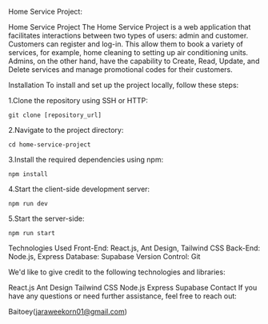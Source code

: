 Home Service Project:

Home Service Project
The Home Service Project is a web application that facilitates interactions between two types of users: admin and customer. 
Customers can register and log-in. This allow them to book a variety of services, for example, home cleaning to setting up air conditioning units. 
Admins, on the other hand, have the capability to Create, Read, Update, and Delete services and manage promotional codes for their customers.

Installation
To install and set up the project locally, follow these steps:

1.Clone the repository using SSH or HTTP:

    git clone [repository_url]

2.Navigate to the project directory:

    cd home-service-project
    
3.Install the required dependencies using npm:

    npm install

4.Start the client-side development server:

    npm run dev

5.Start the server-side:

    npm run start

    
Technologies Used
Front-End: React.js, Ant Design, Tailwind CSS
Back-End: Node.js, Express
Database: Supabase
Version Control: Git


We'd like to give credit to the following technologies and libraries:

React.js
Ant Design
Tailwind CSS
Node.js
Express
Supabase
Contact
If you have any questions or need further assistance, feel free to reach out:

Baitoey(jaraweekorn01@gmail.com)
